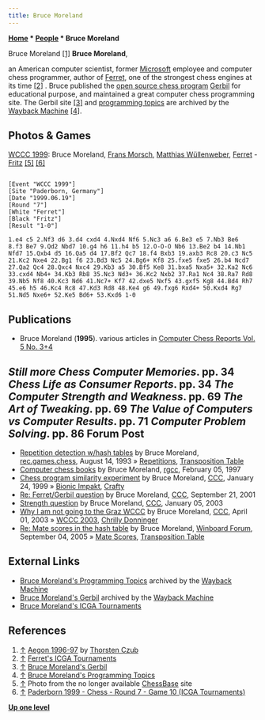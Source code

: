 ```yaml
---
title: Bruce Moreland
---
```

**[Home](Home "Home") * [People](People "People") * Bruce Moreland**

[](http://www.thorstenczub.de/aegon.html) Bruce Moreland <a id="cite-note-1" href="#cite-ref-1">[1]</a>
**Bruce Moreland**,

an American computer scientist, former [Microsoft](Microsoft "Microsoft") employee and computer chess programmer, author of [Ferret](Ferret "Ferret"), one of the strongest chess engines at its time <a id="cite-note-2" href="#cite-ref-2">[2]</a> . Bruce published the [open source chess program](Category:Open_Source "Category:Open Source") [Gerbil](Gerbil "Gerbil") for educational purpose, and maintained a great computer chess programming site. The Gerbil site <a id="cite-note-3" href="#cite-ref-3">[3]</a> and [programming topics](#topics) are archived by the [Wayback Machine](https://en.wikipedia.org/wiki/Wayback_Machine) <a id="cite-note-4" href="#cite-ref-4">[4]</a>.

## Photos & Games

[](File:MorschCongratsMoreland.jpg)
[WCCC 1999](WCCC_1999 "WCCC 1999"): Bruce Moreland, [Frans Morsch](Frans_Morsch "Frans Morsch"), [Matthias Wüllenweber](Matthias_W%C3%BCllenweber "Matthias Wüllenweber"), [Ferret](Ferret "Ferret") - [Fritz](Fritz "Fritz") <a id="cite-note-5" href="#cite-ref-5">[5]</a> <a id="cite-note-6" href="#cite-ref-6">[6]</a>

```

[Event "WCCC 1999"]
[Site "Paderborn, Germany"]
[Date "1999.06.19"]
[Round "7"]
[White "Ferret"]
[Black "Fritz"]
[Result "1-0"]

1.e4 c5 2.Nf3 d6 3.d4 cxd4 4.Nxd4 Nf6 5.Nc3 a6 6.Be3 e5 7.Nb3 Be6
8.f3 Be7 9.Qd2 Nbd7 10.g4 h6 11.h4 b5 12.O-O-O Nb6 13.Be2 b4 14.Nb1
Nfd7 15.Qxb4 d5 16.Qa5 d4 17.Bf2 Qc7 18.f4 Bxb3 19.axb3 Rc8 20.c3 Nc5
21.Kc2 Nxe4 22.Bg1 f6 23.Bd3 Nc5 24.Bg6+ Kf8 25.fxe5 fxe5 26.b4 Ncd7
27.Qa2 Qc4 28.Qxc4 Nxc4 29.Kb3 a5 30.Bf5 Ke8 31.bxa5 Nxa5+ 32.Ka2 Nc6
33.cxd4 Nb4+ 34.Kb3 Rb8 35.Nc3 Nd3+ 36.Kc2 Nxb2 37.Ra1 Nc4 38.Ra7 Rd8
39.Nb5 Nf8 40.Kc3 Nd6 41.Nc7+ Kf7 42.dxe5 Nxf5 43.gxf5 Kg8 44.Bd4 Rh7
45.e6 h5 46.Kc4 Rc8 47.Kd3 Rd8 48.Ke4 g6 49.fxg6 Rxd4+ 50.Kxd4 Rg7
51.Nd5 Nxe6+ 52.Ke5 Bd6+ 53.Kxd6 1-0

```

## Publications

- Bruce Moreland (**1995**). various articles in [Computer Chess Reports Vol. 5 No. 3+4](Computer_Chess_Reports "Computer Chess Reports")

## *Still more Chess Computer Memories*. pp. 34 *Chess Life as Consumer Reports*. pp. 34 *The Computer Strength and Weakness*. pp. 69 *The Art of Tweaking*. pp. 69 *The Value of Computers vs Computer Results*. pp. 71 *Computer Problem Solving*. pp. 86 Forum Post

- [Repetition detection w/hash tables](http://groups.google.com/group/rec.games.chess/browse_frm/thread/8cc6428ab611f70e) by Bruce Moreland, [rec.games.chess](Computer_Chess_Forums "Computer Chess Forums"), August 14, 1993 » [Repetitions](Repetitions "Repetitions"), [Transposition Table](Transposition_Table "Transposition Table")
- [Computer chess books](https://groups.google.com/g/rec.games.chess.computer/c/kecoM_YlyAM/m/NiCnP8wRgnQJ) by Bruce Moreland, [rgcc](Computer_Chess_Forums "Computer Chess Forums"), February 05, 1997
- [Chess program similarity experiment](https://www.stmintz.com/ccc/index.php?id=40708) by Bruce Moreland, [CCC](CCC "CCC"), January 24, 1999 » [Bionic Impakt](Bionic_Impakt "Bionic Impakt"), [Crafty](Crafty "Crafty")
- [Re: Ferret/Gerbil question](https://www.stmintz.com/ccc/index.php?id=189800) by Bruce Moreland, [CCC](CCC "CCC"), September 21, 2001
- [Strength question](https://www.stmintz.com/ccc/index.php?id=275167) by Bruce Moreland, [CCC](CCC "CCC"), January 05, 2003
- [Why I am not going to the Graz WCCC](https://www.stmintz.com/ccc/index.php?id=291320) by Bruce Moreland, [CCC](CCC "CCC"), April 01, 2003 » [WCCC 2003](WCCC_2003 "WCCC 2003"), [Chrilly Donninger](Chrilly_Donninger "Chrilly Donninger")
- [Re: Mate scores in the hash table](http://www.open-aurec.com/wbforum/viewtopic.php?f=4&t=3405#p17151) by Bruce Moreland, [Winboard Forum](Computer_Chess_Forums "Computer Chess Forums"), September 04, 2005 » [Mate Scores](Score#MateScores "Score"), [Transposition Table](Transposition_Table "Transposition Table")

## External Links

- [Bruce Moreland's Programming Topics](https://web.archive.org/web/20071026090003/http://www.brucemo.com/compchess/programming/index.htm) archived by the [Wayback Machine](https://en.wikipedia.org/wiki/Wayback_Machine)
- [Bruce Moreland's Gerbil](http://web.archive.org/web/20070607151211/www.brucemo.com/compchess/gerbil/index.htm) archived by the [Wayback Machine](https://en.wikipedia.org/wiki/Wayback_Machine)
- [Bruce Moreland's ICGA Tournaments](https://www.game-ai-forum.org/icga-tournaments/person.php?id=12)

## References

1. <a id="cite-ref-1" href="#cite-note-1">↑</a> [Aegon 1996-97](http://www.thorstenczub.de/aegon.html) by [Thorsten Czub](Thorsten_Czub "Thorsten Czub")
1. <a id="cite-ref-2" href="#cite-note-2">↑</a> [Ferret's ICGA Tournaments](https://www.game-ai-forum.org/icga-tournaments/program.php?id=35)
1. <a id="cite-ref-3" href="#cite-note-3">↑</a> [Bruce Moreland's Gerbil](http://web.archive.org/web/20070607151211/www.brucemo.com/compchess/gerbil/index.htm)
1. <a id="cite-ref-4" href="#cite-note-4">↑</a> [Bruce Moreland's Programming Topics](https://web.archive.org/web/20071026090003/http://www.brucemo.com/compchess/programming/index.htm)
1. <a id="cite-ref-5" href="#cite-note-5">↑</a> Photo from the no longer available [ChessBase](ChessBase "ChessBase") site
1. <a id="cite-ref-6" href="#cite-note-6">↑</a> [Paderborn 1999 - Chess - Round 7 - Game 10 (ICGA Tournaments)](https://www.game-ai-forum.org/icga-tournaments/round.php?tournament=8&round=7&id=10)

**[Up one level](People "People")**

